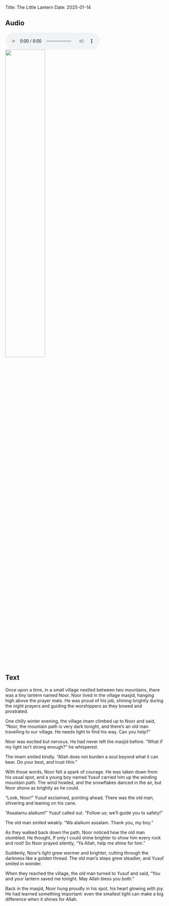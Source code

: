 Title: The Little Lantern
Date: 2025-01-14


## Audio

<audio controls>
    <source src="|static|/audio/TheLittleLantern.mp3" type="audio/mpeg">
    <source src="|static|/audio/TheLittleLantern.m4a" type="audio/mp4">
    Your browser does not support playing the story audio! 😭
</audio>

<img style="width: 50%; height: 50%;" src="|static|/images/jannah-journeys/the-little-lantern.png" />

## Text

Once upon a time, in a small village nestled between two mountains, there was a tiny lantern named Noor. Noor lived in the village masjid, hanging high above the prayer mats. He was proud of his job, shining brightly during the night prayers and guiding the worshippers as they bowed and prostrated.

One chilly winter evening, the village imam climbed up to Noor and said, “Noor, the mountain path is very dark tonight, and there’s an old man travelling to our village. He needs light to find his way. Can you help?”

Noor was excited but nervous. He had never left the masjid before. “What if my light isn’t strong enough?” he whispered.

The imam smiled kindly. “Allah does not burden a soul beyond what it can bear. Do your best, and trust Him.”

With those words, Noor felt a spark of courage. He was taken down from his usual spot, and a young boy named Yusuf carried him up the winding mountain path. The wind howled, and the snowflakes danced in the air, but Noor shone as brightly as he could.

“Look, Noor!” Yusuf exclaimed, pointing ahead. There was the old man, shivering and leaning on his cane.

“Assalamu alaikum!” Yusuf called out. “Follow us; we’ll guide you to safety!”

The old man smiled weakly. “Wa alaikum assalam. Thank you, my boy.”

As they walked back down the path, Noor noticed how the old man stumbled. He thought, If only I could shine brighter to show him every rock and root! So Noor prayed silently, “Ya Allah, help me shine for him.”

Suddenly, Noor’s light grew warmer and brighter, cutting through the darkness like a golden thread. The old man’s steps grew steadier, and Yusuf smiled in wonder.

When they reached the village, the old man turned to Yusuf and said, “You and your lantern saved me tonight. May Allah bless you both.”

Back in the masjid, Noor hung proudly in his spot, his heart glowing with joy. He had learned something important: even the smallest light can make a big difference when it shines for Allah.